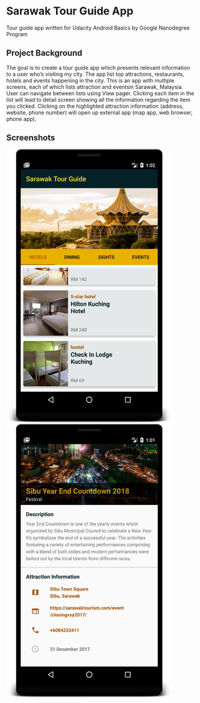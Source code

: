 # Sarawak Tour Guide App

Tour guide app written for Udacity Android Basics by Google Nanodegree Program

## Project Background

The goal is to create a tour guide app which presents relevant information to a user who’s visiting my city. The app 
list top attractions, restaurants, hotels and events happening in the city. This is an app with multiple screens, each 
of which lists attraction and eventsin Sarawak, Malaysia. User can navigate between lists using View pager. Clicking each 
item in the list will lead to detail screen showing all the information regarding the item you clicked. Clicking on the 
highlighted attraction information (address, website, phone number) will open up external app (map app, web browser, phone 
app).

## Screenshots
<img src="screenshots/main_activity.png" data-canonical-src="screenshots/main_activity_2.png" width="440" height="727" />
<img src="screenshots/event_detail.png" data-canonical-src="screenshots/restaurant_detail.png" width="440" height="727" />

